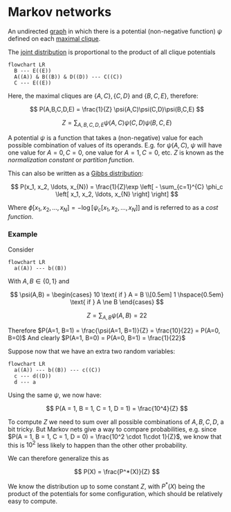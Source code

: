 # Markov networks

An undirected [graph](202210191454.md) in which there is a potential
(non-negative function) $\psi$ defined on each [maximal clique](202210131111.md).

The [joint distribution](202210081156.md) is proportional to the product of all
clique potentials

```mermaid
flowchart LR
  B --- E((E))
  A((A)) & B((B)) & D((D)) --- C((C))
  C --- E((E))
```

Here, the maximal cliques are $\left\{ A, C \right\}, \left\{ C, D \right\}$ and
$\left\{ B, C, E \right\}$, therefore:

$$
P(A,B,C,D,E) =  \frac{1}{Z} \psi(A,C)\psi(C,D)\psi(B,C,E)
$$

$$
Z = \sum_{A,B,C,D,E} \psi(A,C)\psi(C,D)\psi(B,C,E)
$$

A potential $\psi$ is a function that takes a (non-negative) value for each
possible combination of values of its operands. E.g. for $\psi(A, C)$,
$\psi$ will have one value for $A = 0, C = 0$, one value for $A = 1, C = 0$,
etc. $Z$ is known as the *normalization constant* or *partition function*.

This can also be written as a [Gibbs distribution](202211141351.md):

$$
P(x_1, x_2, \ldots, x_{N}) = \frac{1}{Z}\exp \left[ -
\sum_{c=1}^{C} \phi_c \left[ x_1, x_2, \ldots, x_{N} \right]
\right]
$$

Where $\phi[x_1, x_2, \ldots, x_{N}] = -\log[\psi_c[x_1, x_2, \ldots, x_{N}]]$
and is referred to as a *cost function*.

### Example

Consider

```mermaid
flowchart LR
  a((A)) --- b((B))
```

With $A, B \in \left\{ 0, 1 \right\}$ and

$$
\psi(A,B) = \begin{cases}
  10 \text{ if } A = B \\[0.5em]
  1 \hspace{0.5em}  \text{ if } A \ne B
\end{cases}
$$

$$
Z = \sum_{A, B} \psi(A, B)= 22
$$

Therefore $P(A=1, B=1) = \frac{\psi(A=1, B=1)}{Z} = \frac{10}{22} = P(A=0, B=0)$
And clearly $P(A=1, B=0) = P(A=0, B=1) = \frac{1}{22}$

Suppose now that we have an extra two random variables:

```mermaid
flowchart LR
  a((A)) --- b((B)) --- c((C))
  c --- d((D))
  d --- a
```

Using the same $\psi$, we now have:

$$
P(A = 1, B = 1, C = 1, D = 1) = \frac{10^4}{Z}
$$

To compute $Z$ we need to sum over all possible combinations of $A, B, C, D$, a
bit tricky. But Markov nets give a way to compare probabilities, e.g. since 
$P(A = 1, B = 1, C = 1, D = 0) = \frac{10^2 \cdot 1\cdot 1}{Z}$, we know that
this is $10^2$ less likely to happen than the other other probability.

We can therefore generalize this as

$$
P(X) = \frac{P^*(X)}{Z}
$$

We know the distribution up to some constant $Z$, with $P^*(X)$ being the
product of the potentials for some configuration, which should be relatively
easy to compute.

